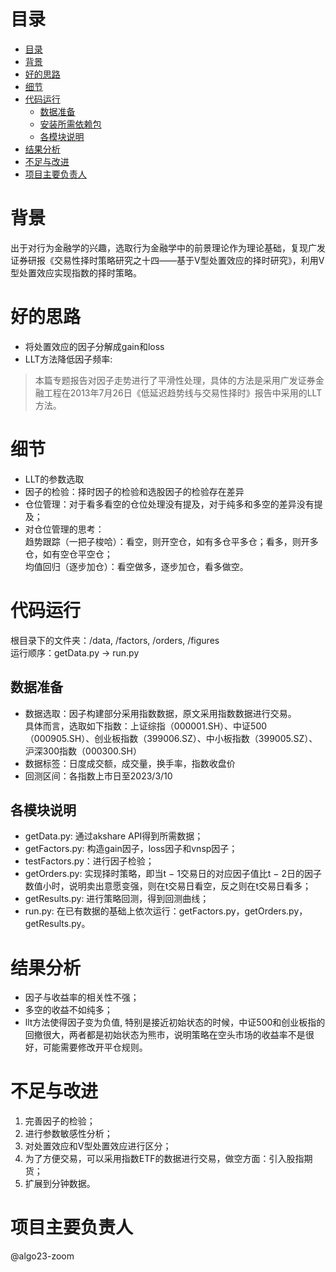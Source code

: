 # 目录
- [目录](#目录)
- [背景](#背景)
- [好的思路](#好的思路)
- [细节](#细节)
- [代码运行](#代码运行)
  - [数据准备](#数据准备)
  - [安装所需依赖包](#安装所需依赖包)
  - [各模块说明](#各模块说明)
- [结果分析](#结果分析)
- [不足与改进](#不足与改进)
- [项目主要负责人](#项目主要负责人)
# 背景
出于对行为金融学的兴趣，选取行为金融学中的前景理论作为理论基础，复现广发证券研报《交易性择时策略研究之十四——基于V型处置效应的择时研究》，利用V型处置效应实现指数的择时策略。
# 好的思路
- 将处置效应的因子分解成gain和loss
- LLT方法降低因子频率:  
>本篇专题报告对因子走势进行了平滑性处理，具体的方法是采用广发证券金融工程在2013年7月26日《低延迟趋势线与交易性择时》报告中采用的LLT方法。

# 细节
- LLT的参数选取
- 因子的检验：择时因子的检验和选股因子的检验存在差异
- 仓位管理：对于看多看空的仓位处理没有提及，对于纯多和多空的差异没有提及；  
- 对仓位管理的思考：  
趋势跟踪（一把子梭哈）：看空，则开空仓，如有多仓平多仓；看多，则开多仓，如有空仓平空仓；  
均值回归（逐步加仓）：看空做多，逐步加仓，看多做空。
# 代码运行
根目录下的文件夹：/data, /factors, /orders, /figures  
运行顺序：getData.py -> run.py
## 数据准备
- 数据选取：因子构建部分采用指数数据，原文采用指数数据进行交易。  
具体而言，选取如下指数：上证综指（000001.SH）、中证500（000905.SH）、创业板指数（399006.SZ）、中小板指数（399005.SZ）、沪深300指数（000300.SH）
- 数据标签：日度成交额，成交量，换手率，指数收盘价
- 回测区间：各指数上市日至2023/3/10  

## 各模块说明
- getData.py: 通过akshare API得到所需数据；   
- getFactors.py: 构造gain因子，loss因子和vnsp因子；  
- testFactors.py：进行因子检验；
- getOrders.py: 实现择时策略，即当t − 1交易日的对应因子值比t − 2日的因子数值小时，说明卖出意愿变强，则在t交易日看空，反之则在t交易日看多；
- getResults.py: 进行策略回测，得到回测曲线；
- run.py: 在已有数据的基础上依次运行：getFactors.py，getOrders.py，getResults.py。
# 结果分析
- 因子与收益率的相关性不强；
- 多空的收益不如纯多；
- llt方法使得因子变为负值, 特别是接近初始状态的时候，中证500和创业板指的回撤很大，两者都是初始状态为熊市，说明策略在空头市场的收益率不是很好，可能需要修改开平仓规则。
# 不足与改进
1. 完善因子的检验；
2. 进行参数敏感性分析；
3. 对处置效应和V型处置效应进行区分；
4. 为了方便交易，可以采用指数ETF的数据进行交易，做空方面：引入股指期货；
5. 扩展到分钟数据。
# 项目主要负责人
@algo23-zoom
